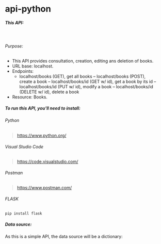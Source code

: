 # api-python

##### This API:  
<br/>

###### Purpose:  
- This API provides consultation, creation, editing ans deletion of books.  
- URL base: localhost.  
-  Endpoints:  
    - localhost/books (GET), get all books
    – localhost/books (POST), create a book
    – localhost/books/id (GET w/ id), get a book by its id
    – localhost/books/id (PUT w/ id), modify a book
    – localhost/books/id (DELETE w/ id), delete a book  
- Resource: Books.  

##### To run this API, you'll need to install:  

###### Python  
> https://www.python.org/  

###### Visual Studio Code  
> https://code.visualstudio.com/  

###### Postman  
> https://www.postman.com/  

###### FLASK
```bash
pip install flask
```  

##### Data source:
As this is a simple API, the data source will be a dictionary:  


